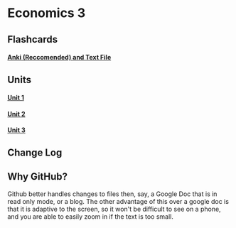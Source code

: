 # Economics 3
## Flashcards
#### [Anki (Reccomended) and Text File](https://github.com/DarcyMur/Materials/releases/tag/Economics)
## Units
#### [Unit 1](https://github.com/DarcyMur/Materials/blob/main/Materials/Unit_1.md)
#### [Unit 2](https://github.com/DarcyMur/Materials/blob/main/Materials/Unit_2.md)
#### [Unit 3](https://github.com/DarcyMur/Materials/blob/main/Materials/Unit_3.md)


## Change Log



## Why GitHub?
Github better handles changes to files then, say, a Google Doc that is in read only mode, or a blog. The other advantage of this over a google doc is that it is adaptive to the screen, so it won't be difficult to see on a phone, and you are able to easily zoom in if the text is too small.

